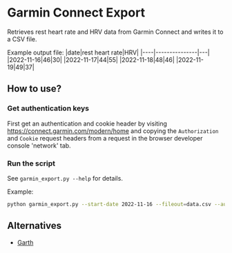# Garmin Connect Export

Retrieves rest heart rate and HRV data from Garmin Connect and writes it to a CSV file.

Example output file:
|date|rest heart rate|HRV|
|----|---------------|---|
|2022-11-16|46|30|
|2022-11-17|44|55|
|2022-11-18|48|46|
|2022-11-19|49|37|

## How to use?

### Get authentication keys
First get an authentication and cookie header by visiting https://connect.garmin.com/modern/home 
and copying the `Authorization` and `Cookie` request headers from a request in the browser developer console 'network' tab.

### Run the script
See `garmin_export.py --help` for details.

Example:
```bash
python garmin_export.py --start-date 2022-11-16 --fileout=data.csv --auth-header="Bearer XXX" --cookie-header="GARMIN-SSO=1; GarminNoCache=true; XXXX"
```

## Alternatives

- [Garth](https://github.com/matin/garth)
